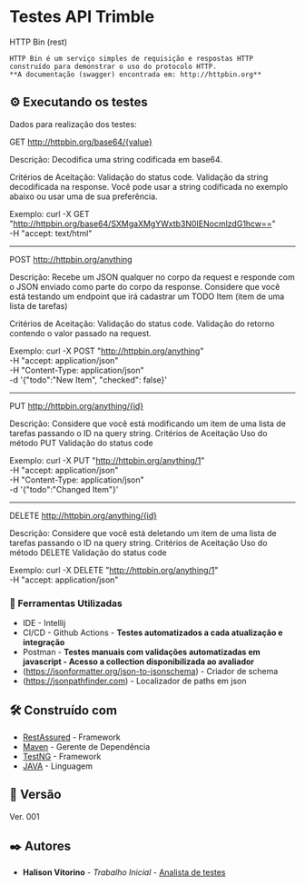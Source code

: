 # Testes API Trimble

HTTP Bin (rest)

    HTTP Bin é um serviço simples de requisição e respostas HTTP construído para demonstrar o uso do protocolo HTTP.
    **A documentação (swagger) encontrada em: http://httpbin.org**


## ⚙️ Executando os testes

Dados para realização dos testes: 

GET http://httpbin.org/base64/{value}

Descrição:
    Decodifica uma string codificada em base64.

Critérios de Aceitação:
    Validação do status code.
    Validação da string decodificada na response.
    Você pode usar a string codificada no exemplo abaixo ou usar uma de sua preferência.

Exemplo:
curl -X GET "http://httpbin.org/base64/SXMgaXMgYWxtb3N0IENocmlzdG1hcw==" \
-H "accept: text/html"

--------------------------------------------------------------------------------------------------------------

POST http://httpbin.org/anything

Descrição:
    Recebe um JSON qualquer no corpo da request e responde com o JSON enviado como parte do corpo da response.
    Considere que você está testando um endpoint que irá cadastrar um TODO Item (item de uma lista de tarefas)

Critérios de Aceitação:
    Validação do status code.
    Validação do retorno contendo o valor passado na request.

Exemplo:
curl -X POST "http://httpbin.org/anything" \
-H "accept: application/json" \
-H "Content-Type: application/json" \
-d '{"todo":"New Item", "checked": false}'

--------------------------------------------------------------------------------------------------------------

PUT http://httpbin.org/anything/{id}

Descrição:
    Considere que você está modificando um item de uma lista de tarefas passando o ID na query string.
    Critérios de Aceitação
    Uso do método PUT
    Validação do status code

Exemplo:
curl -X PUT "http://httpbin.org/anything/1" \
-H "accept: application/json" \
-H "Content-Type: application/json" \
-d '{"todo":"Changed Item"}'

--------------------------------------------------------------------------------------------------------------

DELETE http://httpbin.org/anything/{id}

Descrição:
    Considere que você está deletando um item de uma lista de tarefas passando o ID na query string.
    Critérios de Aceitação
    Uso do método DELETE
    Validação do status code

Exemplo:
curl -X DELETE "http://httpbin.org/anything/1" \
-H "accept: application/json"


### 🔩 Ferramentas Utilizadas

* IDE - Intellij
* CI/CD - Github Actions - 
    **Testes automatizados a cada atualização e integração**
* Postman - 
    **Testes manuais com validações automatizadas em javascript - Acesso a collection disponibilizada ao avaliador**
* (https://jsonformatter.org/json-to-jsonschema) - Criador de schema
* (https://jsonpathfinder.com) - Localizador de paths em json


## 🛠️ Construído com

* [RestAssured](https://rest-assured.io) - Framework
* [Maven](https://maven.apache.org/) - Gerente de Dependência
* [TestNG](https://testng.org/doc/) - Framework
* [JAVA](https://www.java.com/pt-BR/) - Linguagem

## 📌 Versão

Ver. 001

## ✒️ Autores

* **Halison Vitorino** - *Trabalho Inicial* - [Analista de testes](https://github.com/halisonvitorino)

